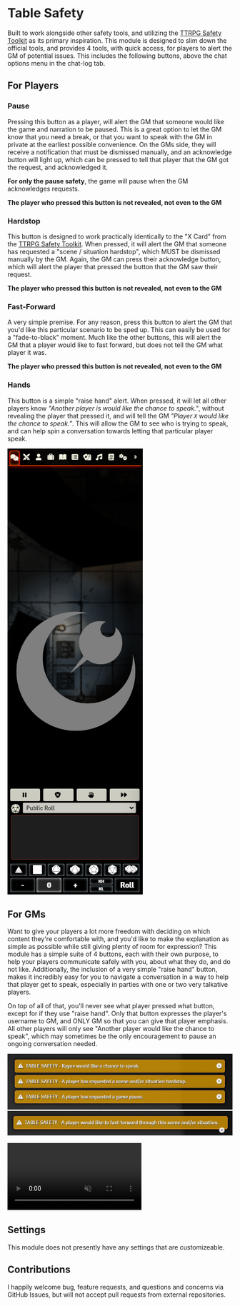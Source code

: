 # Table Safety

Built to work alongside other safety tools, and utilizing the [TTRPG Safety Toolkit](https://ttrpgsafetytoolkit.com) as its primary inspiration.
This module is designed to slim down the official tools, and provides 4 tools, with quick access, for players to alert the GM of potential issues. This includes the following buttons,
above the chat options menu in the chat-log tab.

## For Players

### Pause

Pressing this button as a player, will alert the GM that someone would like the game and narration to be paused. This is a great option to let the GM 
know that you need a break, or that you want to speak with the GM in private at the earliest possible convenience. On the GMs side, they will receive 
a notification that must be dismissed manually, and an acknowledge button will light up, which can be pressed to tell that player that the GM got the
request, and acknowledged it.

**For only the pause safety**, the game will pause when the GM acknowledges requests.

**The player who pressed this button is not revealed, not even to the GM**

### Hardstop

This button is designed to work practically identically to the "X Card" from the [TTRPG Safety Toolkit](https://ttrpgsafetytoolkit.com). When pressed,
it will alert the GM that someone has requested a "scene / situation hardstop", which MUST be dismissed manually by the GM. Again, the GM can press
their acknowledge button, which will alert the player that pressed the button that the GM saw their request. 

**The player who pressed this button is not revealed, not even to the GM**

### Fast-Forward

A very simple premise. For any reason, press this button to alert the GM that you'd like this particular scenario to be sped up. This can easily be used for
a "fade-to-black" moment. Much like the other buttons, this will alert the GM that a player would like to fast forward, but does not tell the GM what player it was.

**The player who pressed this button is not revealed, not even to the GM**

### Hands

This button is a simple "raise hand" alert. When pressed, it will let all other players know *"Another player is would like the chance to speak."*, without 
revealing the player that pressed it, and will tell the GM *"Player `X` would like the chance to speak."*. This will allow the GM to see who is trying to 
speak, and can help spin a conversation towards letting that particular player speak.

![Player-facing buttons. From left to right: "Pause", "Hardstop", "Hands", "Fast-Forward"](player-buttons.png)

## For GMs

Want to give your players a lot more freedom with deciding on which content they're comfortable with, and you'd like to make the explanation as simple
as possible while still giving plenty of room for expression? This module has a simple suite of 4 buttons, each with their own purpose, to help your players
communicate safely with you, about what they do, and do not like. Additionally, the inclusion of a very simple "raise hand" button, makes it incredibly
easy for you to navigate a conversation in a way to help that player get to speak, especially in parties with one or two very talkative players. 

On top of all of that, you'll never see what player pressed what button, except for if they use "raise hand". Only that button expresses the player's username
to GM, and ONLY GM so that you can give that player emphasis. All other players will only see "Another player would like the chance to speak", which may sometimes
be the only encouragement to pause an ongoing conversation needed.

![GM-facing notifications. From top to bottom: "Hands", "Hardstop", "Pause"](gm-notifications.png)
![GM-facint notifications part 2. "Fast-Forward"](gm-notifications-2.png)

<video controls src="gm-acknowledge-button.mp4" title="GM Acknowledge Button" loop muted autoplay></video>

## Settings

This module does not presently have any settings that are customizeable. 

## Contributions 

I happily welcome bug, feature requests, and questions and concerns via GitHub Issues, but will not accept pull requests from external repositories. 
